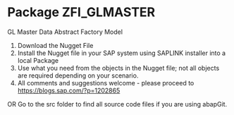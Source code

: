 # Package ZFI_GLMASTER
GL Master Data Abstract Factory Model
1. Download the Nugget File
2. Install the Nugget file in your SAP system using SAPLINK installer into a local Package
3. Use what you need from the objects in the Nugget file; not all objects are required depending on your scenario.
4. All comments and suggestions welcome - please proceed to https://blogs.sap.com/?p=1202865

OR
Go to the src folder to find all source code files if you are using abapGit.
